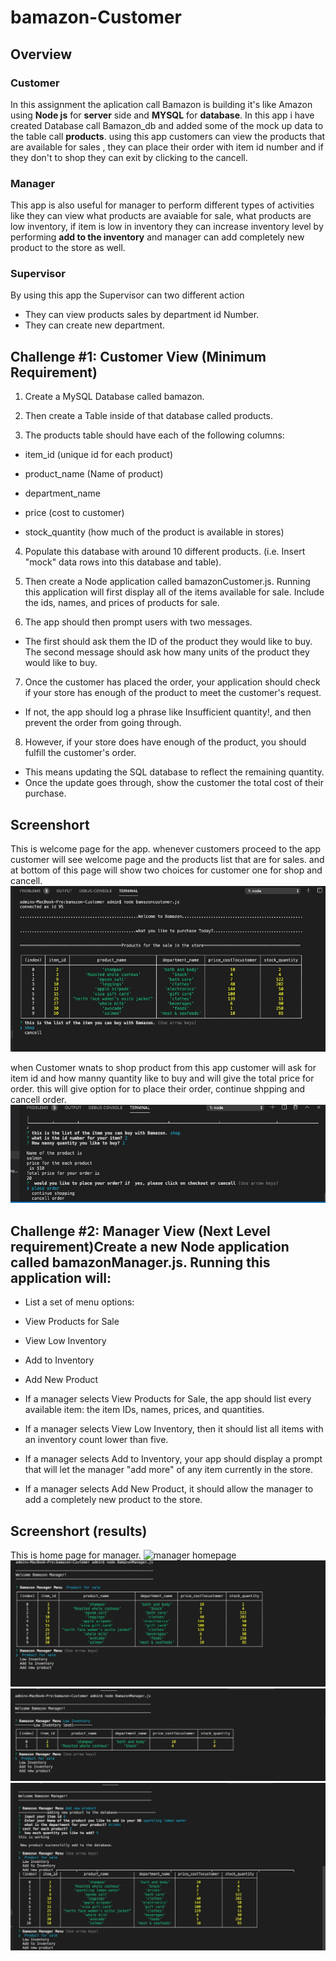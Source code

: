 # bamazon-Customer
## Overview
### Customer 
In this assignment the aplication call Bamazon is building it's like Amazon using  **Node js** for **server** side and **MYSQL** for **database**. In this app i have created Database call Bamazon_db and added some of the mock up data to the table call **products**. using this app customers can view the products that are available for sales , they can place their order with item id number and if they don't to shop they can exit by clicking to the cancell.
 ### Manager 
 This app is also useful for manager to perform different types of activities like they can view what products are  avaiable for sale, what products are low inventory, if item is low in inventory they can increase inventory level by performing **add to the inventory** and manager can add completely new product to the store as well.
### Supervisor 
By using this app the Supervisor can two different action 
- They can view products sales by department id Number.
- They can create new department.

## Challenge #1: Customer View (Minimum Requirement)
1. Create a MySQL Database called bamazon.


2. Then create a Table inside of that database called products.


3. The products table should have each of the following columns:


- item_id (unique id for each product)


- product_name (Name of product)


- department_name


- price (cost to customer)


- stock_quantity (how much of the product is available in stores)




4. Populate this database with around 10 different products. (i.e. Insert "mock" data rows into this database and table).


5. Then create a Node application called bamazonCustomer.js. Running this application will first display all of the items available for sale. Include the ids, names, and prices of products for sale.


6. The app should then prompt users with two messages.

- The first should ask them the ID of the product they would like to buy.
The second message should ask how many units of the product they would like to buy.



7. Once the customer has placed the order, your application should check if your store has enough of the product to meet the customer's request.

- If not, the app should log a phrase like Insufficient quantity!, and then prevent the order from going through.



8. However, if your store does have enough of the product, you should fulfill the customer's order.

- This means updating the SQL database to reflect the remaining quantity.
- Once the update goes through, show the customer the total cost of their purchase.

## Screenshort
This is welcome page for the app. whenever customers proceed to the app customer will see welcome page and the products list that are for sales. and at bottom of this page will show two choices for customer one for shop and cancell.
<img src="images/Image 11-18-19 at 11.59 PM.jpg"
alt="database table in console"/>

when Customer wnats to shop product from this app customer will ask for item id and how manny quantity like to buy and will give the total price for order. this will give option for to place their order, continue shpping  and cancell order.
<img src="images/Image 11-19-19 at 12.11 AM.jpg"
alt="total for shopping"/>

## Challenge #2: Manager View (Next Level requirement)Create a new Node application called bamazonManager.js. Running this application will:


- List a set of menu options:


* View Products for Sale


* View Low Inventory


* Add to Inventory


* Add New Product




- If a manager selects View Products for Sale, the app should list every available item: the item IDs, names, prices, and quantities.


- If a manager selects View Low Inventory, then it should list all items with an inventory count lower than five.


- If a manager selects Add to Inventory, your app should display a prompt that will let the manager "add more" of any item currently in the store.


 - If a manager selects Add New Product, it should allow the manager to add a completely new product to the store.


 ## Screenshort (results)
 This is home page for manager.
 <img src="images/Screen Shot 2019-11-19 at 12.50.25 AM"
alt="manager homepage"/>
<img src="images/Image 11-19-19 at 12.54 AM.jpg"
alt="total for shopping"/>
<img src="images/Image 11-19-19 at 12.55 AM.jpg"
alt="total for shopping"/>
<img src="images/Image 11-19-19 at 1.00 AM.jpg"
alt="total for shopping"/>
